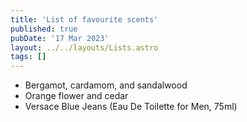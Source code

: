 ```yaml
---
title: 'List of favourite scents'
published: true
pubDate: '17 Mar 2023'
layout: ../../layouts/Lists.astro
tags: []
---
```


* Bergamot, cardamom, and sandalwood
* Orange flower and cedar
* Versace Blue Jeans (Eau De Toilette for Men, 75ml)